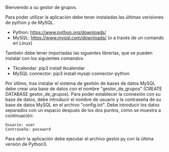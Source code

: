 Bienvenido a su gestor de grupos.

Para poder utilizar la aplicación debe tener instaladas las últimas verisiones de python y de MySQL.
- Python: https://www.python.org/downloads/
- MySQL: https://www.mysql.com/downloads/ (o a través de un comando en Linux)


También debe tener importadas las siguentes librerías, que se pueden instalar con los siguientes comandos:
- Tkcalendar: pip3 install tkcalendar
- MySQL connector: pip3 install mysql-connector-python


Por útlimo, tras instalar el sistema de gestión de bases de datos MySQL debe crear una base de datos con el nombre "gestor_de_grupos" (CREATE DATABASE gestor_de_grupos).
Para poder establecer la connexión con su base de datos, debe introducir el nombre de usuario y la contraseña de su base de datos MySQL en el archivo "config.txt".
Debe introducir los datos separados con un espacio después de los dos puntos, como se muestra a continuación:

    Usuario: user
    Contraseña: password


Para abrir la aplicación debe ejecutar el archivo gestor.py con la última versión de Python3.

